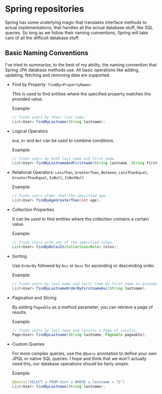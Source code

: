 # Spring repositories

Spring has some underlying magic that translates interface methods to actual implementations, that handles all the actual database stuff, like SQL queries. So long as we follow their naming conventions, Spring will take care of all the difficult database stuff.

## Basic Naming Conventions

I've tried to summarize, to the best of my ability, the naming convention that Spring JPA database methods use. All basic operations like adding, updating, fetching and removing data are supported.

- Find by Property: `findBy<PropertyName>`

  This is used to find entities where the specified property matches the provided value.

  Example:

  ```java
  // finds users by their last name.
  List<User> findByLastname(String lastname);
  ```

- Logical Operators

  `And`, `Or` and `Not` can be used to combine conditions.

  Example:

  ```java
  // finds users by both last name and first name.
  List<User> findByLastnameAndFirstname(String lastname, String firstname);
  ```

- Relational Operators: `LessThan`, `GreaterThan`, `Between`, `LessThanEqual`, `GreaterThanEqual`, `IsNull`, `IsNotNull`

  Example:

  ```java
  // finds users older than the specified age.
  List<User> findByAgeGreaterThan(int age);
  ```

- Collection Properties

  It can be used to find entities where the collection contains a certain value.

  Example:

  ```java
  // finds users with any of the specified roles.
  List<User> findByRolesIn(Collection<Role> roles);
  ```

- Sorting

  Use `OrderBy` followed by `Asc` or `Desc` for ascending or descending order.

  Example:

  ```java
  // finds users by last name and sorts them by first name in ascending order.
  List<User> findByLastnameOrderByFirstnameAsc(String lastname);
  ```

- Pagination and Slicing

  By adding `Pageable` as a method parameter, you can retrieve a page of results.

  Example:

  ```java
  // finds users by last name and returns a Page of results.
  Page<User> findByLastname(String lastname, Pageable pageable);
  ```

- Custom Queries

  For more complex queries, use the `@Query` annotation to define your own JPQL or native SQL queries. I hope and think that we won't actually need this, our database operations should be fairly simple.

  Example:

  ```java
  @Query("SELECT u FROM User u WHERE u.lastname = ?1")
  List<User> findByLastname(String lastname);
  ```
